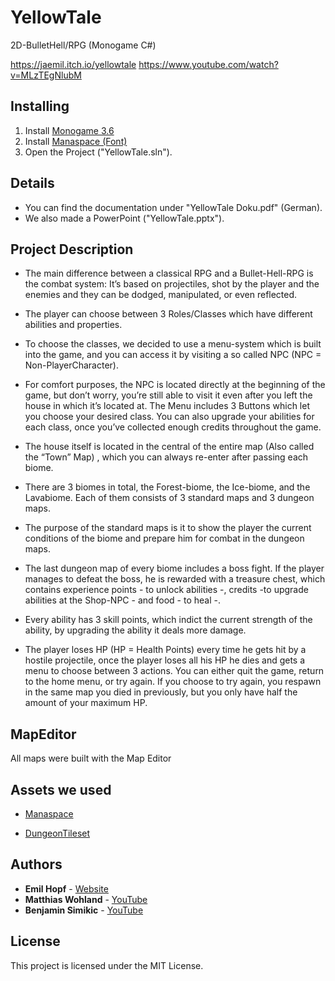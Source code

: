 # YellowTale

2D-BulletHell/RPG (Monogame C#)

https://jaemil.itch.io/yellowtale
https://www.youtube.com/watch?v=MLzTEgNlubM

## Installing

1. Install [Monogame 3.6](http://www.monogame.net/2017/03/01/monogame-3-6/) 
2. Install [Manaspace (Font)](https://www.dafont.com/manaspace.font)
3. Open the Project ("YellowTale.sln").

## Details

- You can find the documentation under "YellowTale Doku.pdf" (German).
- We also made a PowerPoint ("YellowTale.pptx").

## Project Description

- The main difference between a classical RPG and a Bullet-Hell-RPG is the combat system: 
It’s based on projectiles, shot by the player and the enemies and they can be dodged, manipulated, or even reflected.

- The player can choose between 3 Roles/Classes which have different abilities and properties.

- To choose the classes, we decided to use a menu-system which is built into the game, and you can access it by visiting a so called NPC (NPC = Non-PlayerCharacter).

- For comfort purposes, the NPC is located directly at the beginning of the game, but don’t worry, you’re still able to visit it even after you left the house in which it’s located at. The Menu includes 3 Buttons which let you choose your desired class. You can also upgrade your abilities for each class, once you’ve collected enough credits throughout the game.

- The house itself is located in the central of the entire map (Also called the “Town” Map) , which you can always re-enter after passing each biome.

- There are 3 biomes in total, the Forest-biome, the Ice-biome, and the Lavabiome. Each of them consists of 3 standard maps and 3 dungeon maps.

- The purpose of the standard maps is it to show the player the current conditions of the biome and prepare him for combat in the dungeon maps.

- The last dungeon map of every biome includes a boss fight. If the player manages to defeat the boss, he is rewarded with a treasure chest, which contains experience points - to unlock abilities -, credits -to upgrade abilities at the Shop-NPC - and food - to heal -.

- Every ability has 3 skill points, which indict the current strength of the ability, by upgrading the ability it deals more damage.

- The player loses HP (HP = Health Points) every time he gets hit by a hostile projectile, once the player loses all his HP he dies and gets a menu to choose between 3 actions. You can either quit the game, return to the home menu, or try
again. If you choose to try again, you respawn in the same map you died in previously, but you only have half the amount of your maximum HP.

## MapEditor

All maps were built with the Map Editor

## Assets we used

- [Manaspace](https://www.dafont.com/manaspace.font)

- [DungeonTileset](https://0x72.itch.io/dungeontileset-ii)

## Authors

* **Emil Hopf** - [Website](http://www.jaemil.de/)
* **Matthias Wohland** - [YouTube](https://www.youtube.com/user/mwohland23)
* **Benjamin Simikic** - [YouTube](https://www.youtube.com/user/Jimmongaming)

## License

This project is licensed under the MIT License.
